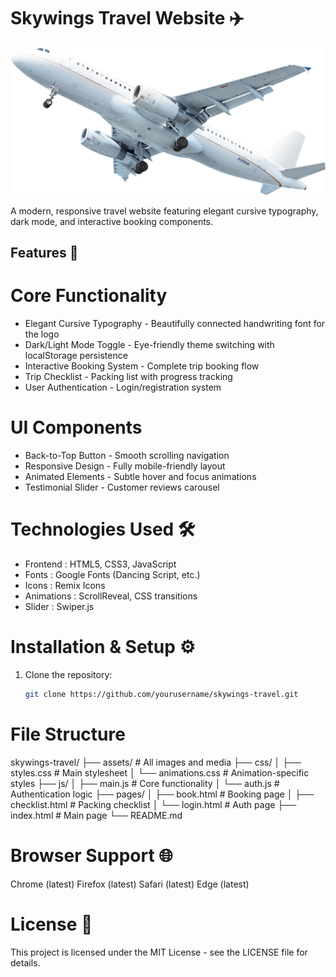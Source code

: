 # Skywings Travel Website ✈️

![Skywings Logo](assets/header.png)

A modern, responsive travel website featuring elegant cursive typography, dark mode, and interactive booking components.

## Features 🌟

# Core Functionality
- Elegant Cursive Typography - Beautifully connected handwriting font for the logo
- Dark/Light Mode Toggle - Eye-friendly theme switching with localStorage persistence
- Interactive Booking System - Complete trip booking flow
- Trip Checklist - Packing list with progress tracking
- User Authentication - Login/registration system

# UI Components
- Back-to-Top Button - Smooth scrolling navigation
- Responsive Design - Fully mobile-friendly layout
- Animated Elements - Subtle hover and focus animations
- Testimonial Slider - Customer reviews carousel

# Technologies Used 🛠️

- Frontend : HTML5, CSS3, JavaScript
- Fonts : Google Fonts (Dancing Script, etc.)
- Icons : Remix Icons
- Animations : ScrollReveal, CSS transitions
- Slider : Swiper.js

# Installation & Setup ⚙️

1. Clone the repository:
   ```bash
   git clone https://github.com/yourusername/skywings-travel.git

# File Structure 
skywings-travel/
├── assets/               # All images and media
├── css/
│   ├── styles.css        # Main stylesheet
│   └── animations.css    # Animation-specific styles
├── js/
│   ├── main.js           # Core functionality
│   └── auth.js           # Authentication logic
├── pages/
│   ├── book.html         # Booking page
│   ├── checklist.html    # Packing checklist
│   └── login.html        # Auth page
├── index.html            # Main page
└── README.md

# Browser Support 🌐
Chrome (latest)
Firefox (latest)
Safari (latest)
Edge (latest)

# License 📄
This project is licensed under the MIT License - see the LICENSE file for details.